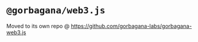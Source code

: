 # `@gorbagana/web3.js`

Moved to its own repo @ https://github.com/gorbagana-labs/gorbagana-web3.js
